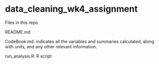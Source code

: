 # data_cleaning_wk4_assignment

Files in this repo

README.md

CodeBook.md: indicates all the variables and summaries calculated, along with units, and any other relevant information.

run_analysis.R: R script
